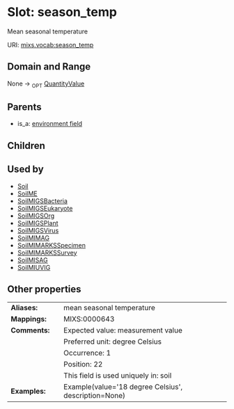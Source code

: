
# Slot: season_temp


Mean seasonal temperature

URI: [mixs.vocab:season_temp](https://w3id.org/mixs/vocab/season_temp)


## Domain and Range

None ->  <sub>OPT</sub> [QuantityValue](QuantityValue.md)

## Parents

 *  is_a: [environment field](environment_field.md)

## Children


## Used by

 * [Soil](Soil.md)
 * [SoilME](SoilME.md)
 * [SoilMIGSBacteria](SoilMIGSBacteria.md)
 * [SoilMIGSEukaryote](SoilMIGSEukaryote.md)
 * [SoilMIGSOrg](SoilMIGSOrg.md)
 * [SoilMIGSPlant](SoilMIGSPlant.md)
 * [SoilMIGSVirus](SoilMIGSVirus.md)
 * [SoilMIMAG](SoilMIMAG.md)
 * [SoilMIMARKSSpecimen](SoilMIMARKSSpecimen.md)
 * [SoilMIMARKSSurvey](SoilMIMARKSSurvey.md)
 * [SoilMISAG](SoilMISAG.md)
 * [SoilMIUVIG](SoilMIUVIG.md)

## Other properties

|  |  |  |
| --- | --- | --- |
| **Aliases:** | | mean seasonal temperature |
| **Mappings:** | | MIXS:0000643 |
| **Comments:** | | Expected value: measurement value |
|  | | Preferred unit: degree Celsius |
|  | | Occurrence: 1 |
|  | | Position: 22 |
|  | | This field is used uniquely in: soil |
| **Examples:** | | Example(value='18 degree Celsius', description=None) |

